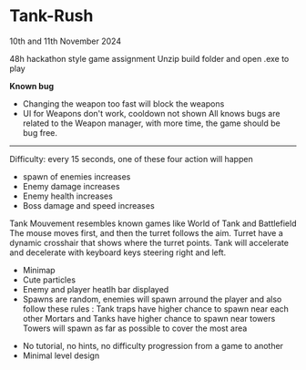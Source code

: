 # Tank-Rush 
10th and 11th November 2024

48h hackathon style game assignment
Unzip build folder and open .exe to play

**Known bug**
- Changing the weapon too fast will block the weapons
- UI for Weapons don't work, cooldown not shown
All knows bugs are related to the Weapon manager, with more time, the game should
be bug free.
----
Difficulty: every 15 seconds, one of these four action will happen
 - spawn of enemies increases
 - Enemy damage increases
 - Enemy health increases
 - Boss damage and speed increases

Tank Mouvement resembles known games like World of Tank and Battlefield
The mouse moves first, and then the turret follows the aim. Turret have a 
dynamic crosshair that shows where the turret points. Tank will accelerate 
and decelerate with keyboard keys steering right and left.

 - Minimap
 - Cute particles
 - Enemy and player heatlh bar displayed
 - Spawns are random, enemies will spawn arround the player 
	and also follow these rules : 
	Tank traps have higher chance to spawn near each other
	Mortars and Tanks have higher chance to spawn near towers
	Towers will spawn as far as possible to cover the most area

* No tutorial, no hints, no difficulty progression from a game to another
* Minimal level design
